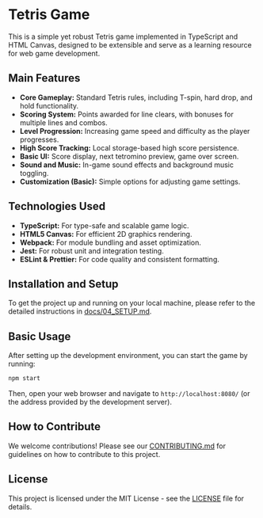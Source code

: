 # Tetris Game

This is a simple yet robust Tetris game implemented in TypeScript and HTML Canvas, designed to be extensible and serve as a learning resource for web game development.

## Main Features

*   **Core Gameplay:** Standard Tetris rules, including T-spin, hard drop, and hold functionality.
*   **Scoring System:** Points awarded for line clears, with bonuses for multiple lines and combos.
*   **Level Progression:** Increasing game speed and difficulty as the player progresses.
*   **High Score Tracking:** Local storage-based high score persistence.
*   **Basic UI:** Score display, next tetromino preview, game over screen.
*   **Sound and Music:** In-game sound effects and background music toggling.
*   **Customization (Basic):** Simple options for adjusting game settings.

## Technologies Used

*   **TypeScript:** For type-safe and scalable game logic.
*   **HTML5 Canvas:** For efficient 2D graphics rendering.
*   **Webpack:** For module bundling and asset optimization.
*   **Jest:** For robust unit and integration testing.
*   **ESLint & Prettier:** For code quality and consistent formatting.

## Installation and Setup

To get the project up and running on your local machine, please refer to the detailed instructions in [docs/04_SETUP.md](docs/04_SETUP.md).

## Basic Usage

After setting up the development environment, you can start the game by running:

```bash
npm start
```

Then, open your web browser and navigate to `http://localhost:8080/` (or the address provided by the development server).

## How to Contribute

We welcome contributions! Please see our [CONTRIBUTING.md](CONTRIBUTING.md) for guidelines on how to contribute to this project.

## License

This project is licensed under the MIT License - see the [LICENSE](LICENSE) file for details.
